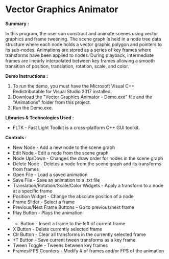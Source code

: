 # Vector Graphics Animator

__Summary :__

In this program, the user can construct and animate scenes using vector graphics and frame tweening.  The scene graph is held in a node tree data structure where each node holds a vector graphic polygon and pointers to its sub-nodes.  Animations are stored as a series of key frames where transforms have been applied to nodes.  During playback, intermediate frames are linearly interpolated between key frames allowing a smooth transition of position, translation, rotation, scale, and color.

__Demo Instructions :__
1.  To run the demo, you must have the Microsoft Visual C++ Redistributable for Visual Studio 2017 installed.
2.  Download the "Vector Graphics Animator - Demo.exe" file and the "Animations" folder from this project.
3.  Run the Demo.exe.

__Libraries & Technologies Used :__
* FLTK - Fast Light Toolkit is a cross-platform C++ GUI toolkit.

__Controls :__
* New Node - Add a new node to the scene graph
* Edit Node - Edit a node from the scene graph
* Node Up/Down - Changes the draw order for nodes in the scene graph
* Delete Node - Deletes a node from the scene graph and its transforms from frames
* Open File - Load a saved animation
* Save File - Save an animation to a .txt file
* Translation/Rotation/Scale/Color Widgets - Apply a transform to a node at a specific frame
* Position Widget - Change the absolute position of a node
* Frame Slider - Select a frame
* Previous/Next Frame Buttons - Go to previous/next frame
* Play Button - Plays the animation
* + Button - Insert a frame to the left of current frame
* X Button - Delete currently selected frame
* Clr Button - Clear all transforms in the currently selected frame
* +T Button - Save current tween transforms as a key frame
* Tween Toggle - Tweens between key frames
* Frames/FPS Counters - Modify # of frames and/or FPS of the animation
